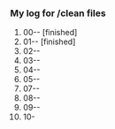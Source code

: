 ### My log for /clean files

1. 00-- [finished]
2. 01-- [finished]
3. 02-- 
4. 03--
5. 04--
6. 05--
7. 07--
8. 08-- 
9. 09--
10. 10-
